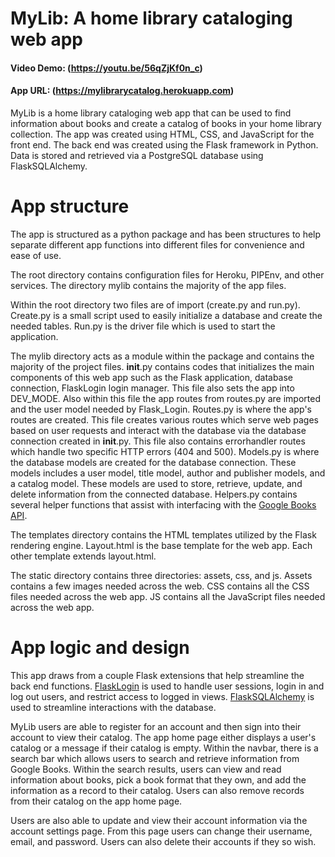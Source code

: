 # MyLib: A home library cataloging web app
#### Video Demo: (https://youtu.be/56qZjKf0n_c)
#### App URL: (https://mylibrarycatalog.herokuapp.com)

MyLib is a home library cataloging web app that can be used to find information about books and create a catalog of books in your home library collection. The app was created using HTML, CSS, and JavaScript for the front end. The back end was created using the Flask framework in Python. Data is stored and retrieved via a PostgreSQL database using FlaskSQLAlchemy.

# App structure
The app is structured as a python package and has been structures to help separate different app functions into different files for convenience and ease of use.

The root directory contains configuration files for Heroku, PIPEnv, and other services. The directory mylib contains the majority of the app files.

Within the root directory two files are of import (create.py and run.py). Create.py is a small script used to easily initialize a database and create the needed tables. Run.py is the driver file which is used to start the application.

The mylib directory acts as a module within the package and contains the majority of the project files.
__init__.py contains codes that initializes the main components of this web app such as the Flask application, database connection, FlaskLogin login manager. This file also sets 	the app into DEV_MODE. Also within this file the app routes from routes.py are imported and the user model needed by Flask_Login. Routes.py is where the app's routes are created. This file creates various routes which serve web pages based on user requests and interact with the database via the database connection created in __init__.py. This file also contains errorhandler routes which handle two specific HTTP errors (404 and 500). Models.py is where the database models are created for the database connection. These models includes a user model, title model, author and publisher models, and a catalog model. These models are used to store, retrieve, update, and delete information from the connected database. Helpers.py contains several helper functions that assist with interfacing with the [Google Books API](https://developers.google.com/books/).

The templates directory contains the HTML templates utilized by the Flask rendering engine. Layout.html is the base template for the web app. Each other template extends layout.html.

The static directory contains three directories: assets, css, and js. Assets contains a few images needed across the web. CSS contains all the CSS files needed across the web app. JS contains all the JavaScript files needed across the web app.

# App logic and design
This app draws from a couple Flask extensions that help streamline the back end functions. [FlaskLogin](https://flasklogin.readthedocs.io/en/latest/) is used to handle user sessions, login in and log out users, and restrict access to logged in views. [FlaskSQLAlchemy](https://flasksqlalchemy.palletsprojects.com/en/2.x/) is used to streamline interactions with the database.

MyLib users are able to register for an account and then sign into their account to view their catalog. The app home page either displays a user's catalog or a message if their catalog is empty. Within the navbar, there is a search bar which allows users to search and retrieve information from Google Books. Within the search results, users can view and read information about books, pick a book format that they own, and add the information as a record to their catalog. Users can also remove records from their catalog on the app home page.

Users are also able to update and view their account information via the account settings page. From this page users can change their username, email, and password. Users can also delete their accounts if they so wish.
